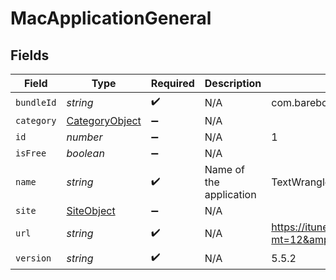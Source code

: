 # MacApplicationGeneral


## Fields

| Field                                                                   | Type                                                                    | Required                                                                | Description                                                             | Example                                                                 |
| ----------------------------------------------------------------------- | ----------------------------------------------------------------------- | ----------------------------------------------------------------------- | ----------------------------------------------------------------------- | ----------------------------------------------------------------------- |
| `bundleId`                                                              | *string*                                                                | :heavy_check_mark:                                                      | N/A                                                                     | com.barebones.textwrangler                                              |
| `category`                                                              | [CategoryObject](../../models/shared/categoryobject.md)                 | :heavy_minus_sign:                                                      | N/A                                                                     |                                                                         |
| `id`                                                                    | *number*                                                                | :heavy_minus_sign:                                                      | N/A                                                                     | 1                                                                       |
| `isFree`                                                                | *boolean*                                                               | :heavy_minus_sign:                                                      | N/A                                                                     |                                                                         |
| `name`                                                                  | *string*                                                                | :heavy_check_mark:                                                      | Name of the application                                                 | TextWrangler.app                                                        |
| `site`                                                                  | [SiteObject](../../models/shared/siteobject.md)                         | :heavy_minus_sign:                                                      | N/A                                                                     |                                                                         |
| `url`                                                                   | *string*                                                                | :heavy_check_mark:                                                      | N/A                                                                     | https://itunes.apple.com/us/app/textwrangler/id404010395?mt=12&amp;uo=4 |
| `version`                                                               | *string*                                                                | :heavy_check_mark:                                                      | N/A                                                                     | 5.5.2                                                                   |